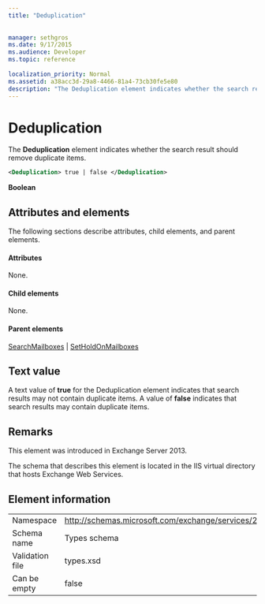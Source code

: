 ```yaml
---
title: "Deduplication"
 
 
manager: sethgros
ms.date: 9/17/2015
ms.audience: Developer
ms.topic: reference
 
localization_priority: Normal
ms.assetid: a38acc3d-29a8-4466-81a4-73cb30fe5e80
description: "The Deduplication element indicates whether the search result should remove duplicate items."
---
```


# Deduplication

The **Deduplication** element indicates whether the search result should remove duplicate items. 
  
```XML
<Deduplication> true | false </Deduplication>
```

 **Boolean**
## Attributes and elements

The following sections describe attributes, child elements, and parent elements.
  
#### Attributes

None.
  
#### Child elements

None.
  
#### Parent elements

[SearchMailboxes](searchmailboxes.md) | [SetHoldOnMailboxes](setholdonmailboxes.md)
  
## Text value

A text value of **true** for the Deduplication element indicates that search results may not contain duplicate items. A value of **false** indicates that search results may contain duplicate items. 
  
## Remarks

This element was introduced in Exchange Server 2013.
  
The schema that describes this element is located in the IIS virtual directory that hosts Exchange Web Services.
  
## Element information

|||
|:-----|:-----|
|Namespace  <br/> |http://schemas.microsoft.com/exchange/services/2006/types  <br/> |
|Schema name  <br/> |Types schema  <br/> |
|Validation file  <br/> |types.xsd  <br/> |
|Can be empty  <br/> |false  <br/> |
   

